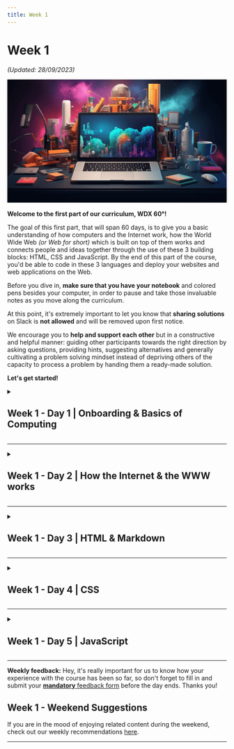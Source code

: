 ```yaml
---
title: Week 1
---
```


# Week 1

_(Updated: 28/09/2023)_

![](./assets/colorful.02.png)

**Welcome to the first part of our curriculum, WDX 60°!** 

The goal of this first part, that will span 60 days, is to give you a basic understanding of how computers and the Internet work, how the World Wide Web _(or Web for short)_ which is built on top of them works and connects people and ideas together through the use of these 3 building blocks: HTML, CSS and JavaScript. By the end of this part of the course, you'd be able to code in these 3 languages and deploy your websites and web applications on the Web.  

Before you dive in, **make sure that you have your notebook** and colored pens besides your computer, in order to pause and take those invaluable notes as you move along the curriculum.

At this point, it's extremely important to let you know that **sharing solutions** on Slack is **not allowed** and will be removed upon first notice. 

We encourage you to **help and support each other** but in a constructive and helpful manner: guiding other participants towards the right direction by asking questions, providing hints, suggesting alternatives and generally cultivating a problem solving mindset instead of depriving others of the capacity to process a problem by handing them a ready-made solution. 

**Let's get started!**

<!-- Week 1 - Day 1 | Onboarding & Basics of Computing -->
<details markdown="1">
  <summary><h2>Week 1 - Day 1 | Onboarding & Basics of Computing</h2></summary>

> Inspirational Quote of the Day: _"If you fail, never give up because F.A.I.L. means FIRST ATTEMPT IN LEARNING"_

### Schedule

  - Welcome Session _(*enrolled students)_
  - Setting up and getting to know each other
  - [Study](#study-plan)
  - [Exercises](#exercises)
  - [Extra Resources](#extra-resources)

### Setting up

  **Required extension:** Before you start your week, make sure to install the following Extension for VSCode: [VSCode WDX Extension Pack](https://marketplace.visualstudio.com/items?itemName=kostasx.vscode-wdx-extension-pack){:target="_blank"}. 
  
  This is an `Extension Pack`, which automatically installs various extensions that are recommended for your first steps. Check the **Included Extensions** section to find out more about the extensions.

  Please, don't forget to star our [GitHub repo](https://github.com/in-tech-gration/VSCode-WDX-Extension-Pack){:target="_blank"} and subscribe to our [YouTube Channel](https://www.youtube.com/@in-tech-gration){:target="_blank"}. 🙏

### Study Plan

  Watch [this video](https://youtu.be/CAek8fVB70M){:target="_blank"} that will guide you through the process of keeping your forked WDX-180 repo up-to-date with our latest content and curriculum updates.

  Next, watch the following videos which give a brief introduction to the 0s and 1s that make computers tick. The total duration of these videos is around 31 minutes.

  **YouTube Tips - (1) grabbing screenshots and (2) customizing the playback speed:** 
  
  (1) Sometimes you want to easily grab screenshots from particular segments of a video, e.g. a nice diagram, a frame that contains a code sample or a part that contains links. You can install and use [this Chrome extension](https://chrome.google.com/webstore/detail/screenshot-youtube/gjoijpfmdhbjkkgnmahganhoinjjpohk){:target="_blank"} to easily grab a screenshot at any point.  
  
  (2) When watching YouTube videos that are either too slow or too fast for you to follow along, remember these speed shortcuts:

  ![](assets/youtube.speed.shortcuts.jpg)

  **What you'll learn:**

  - Binary digits (bits)
  - How we represent text, images, video and audio using binary
  - ASCII, Unicode & UTF-8
  - Pixels (picture elements)
  - Digital file compression
  - How we calculate storage in computers 
  - Hexadecimal number system

  **Some of the questions you'll be able to answer:**

  - How many numbers can you store with 8 bits?
  - What is Lossy and Lossless Compression?
  - How is color stored and represented in computers?
  - What is the difference between a Kilobyte and a Kibibyte?
  - What is ASCII?
  - What is the standard text encoding for the Web?
  - How do computers deal with large numbers?
  - How do computers deal with negative numbers?
  - How do computers deal with floating point numbers?

  **Here's the watch list:**

  - [Watch: **How Computers Work: Binary & Data**](https://www.youtube.com/watch?v=USCBCmwMCDA){:target="_blank"}
    - Duration: 6min
    - Level: Beginner 
    - Captions: Yes

  - [Watch: **Representing Numbers and Letters with Binary: Crash Course Computer Science #4**](https://www.youtube.com/watch?v=1GSjbWt0c9M){:target="_blank"}
    - Duration: 11min
    - Level: Beginner
    - Captions: EN

  **Demo time:** take a short break before the next video and play around with this cool [ASCII-to-Binary](https://mothereff.in/binary-ascii){:target="_blank"} tool! _(Don't forget to star the [GitHub repo](https://github.com/mathiasbynens/mothereff.in){:target="_blank"} if you found this tool helpful.)_

  - [Watch: **Characters, Symbols and the Unicode Miracle - Computerphile**](https://www.youtube.com/watch?v=MijmeoH9LT4){:target="_blank"}
    - Duration: 10min
    - Level: Beginner

  - [Download: **Primer on Character Encodings** Guide](https://roadmap.sh/guides/character-encodings){:target="_blank"}

  ![""](https://roadmap.sh/guides/character-encodings.png)

  - [Watch: **Images, Pixels and RGB**](https://www.youtube.com/watch?v=15aqFQQVBWU){:target="_blank"}
    - Duration: 6min
    - Level: Beginner
    - Captions: Yes

  - [Watch: **Digital Compression explained by Aloe Blacc**](https://www.youtube.com/watch?v=By30SCp-Tsw){:target="_blank"}
    - Duration: 4min
    - Level: Beginner
    - Captions: Yes

  - [Read: **Why do computers understand only 0 & 1 logic?**](https://www.quora.com/Why-do-computers-understand-only-0-1-logic/answers/92646682){:target="_blank"} to understand why digital computers* are limited to and revolve around the binary system.
    - _(*[Quantum computers](https://www.youtube.com/watch?v=OWJCfOvochA){:target="_blank"} on the other hand, work in a much different way.)_

  - [Watch: **Tutorial 1 About Bits & Bytes**](https://www.youtube.com/watch?v=H2kTzmJJ79E){:target="_blank"}
    - Duration: 5min
    - Level: Beginner

  - [Read: **Positional Notation, Binary, Octal and Hexadecimal numeric systems**](../modules/computer_science/misc/hexadecimal/)

### Summary

  _"There are 10 types of people in this world, those who understand binary and those who don't."_

### Exercises

  - **Decode the secret message**: watch this [video](https://www.youtube.com/watch?v=OSZOf9pyepc) from an episode of [Silicon Valley](https://www.imdb.com/title/tt2575988/) series and try to find and decode the hidden geeky message.

  Make sure to complete all the tasks found in the **daily Progress Sheet** and update the sheet accordingly. Once you've updated the sheet, don't forget to `commit` and `push`. The progress draft sheets are found in the `/user/weekXX/progress` folder, for example `user/week01/progress/progress.draft.w01.d01.csv`. You should **NEVER** update the `draft` sheets directly, but rather work on a copy of them according to the instructions [found here](../modules/curriculum/progress_workflow.md).

  **It is absolutely crucial** at this point to remind you that updating the `Confidence` column in the progress sheets should reflect an honest and accurate self-evaluation score. You should not overestimate nor underestimate your level of confidence. A score that is closer to your real level of confidence will help you and others attend to your real needs and put focus on the parts that need some further knowledge re-enforcement and engagement.
  
### Extra Resources

  - [**Computer Science Crash Course**](https://www.youtube.com/playlist?list=PL8dPuuaLjXtNlUrzyH5r6jN9ulIgZBpdo){:target="_blank"}. 
    - **Description:** A YouTube playlist that provides an introduction to the history of computers, the basic elements of programming and the basic components of computer hardware.
    - **Duration:** 8h (40 videos)

  - [Listen: **#How have User Interfaces Evolved?** Kopec Explains Software Podcast](http://kopec.live/episode/39fd279799594649/how-have-uis-evolved-){:target="_blank"}
    - **Description:** _"Through the history of computing, user interfaces (UIs) have evolved from punch cards to voice interaction. In this episode we track that evolution, discussing each paradigm and the machine that popularized it."_ 
    - **Duration:** 24min
    - **Level:** Beginner
    - [Download in .mp3 format](https://pdcn.co/e/pinecast.com/listen/39fd2797-9959-4649-987e-e61dff48ccc8.mp3?source=direct&download&ext=asset.mp3){:target="_blank"}

  - [Listen: **What is a Character Encoding?** Kopec Explains Software Podcast](http://kopec.live/episode/d8ae81cf7d314abe/what-is-a-character-encoding-){:target="_blank"}
    - **Description:** _"Computers are not just great for calculating, they’re also great for storing, manipulating, and viewing text. In fact, the majority of the work we do on a computer is “text work.” But, how does a computer actually store text? How is text represented in software? In this episode we dive into the world of character encodings, the way that software represents text."_
    - **Duration:** 24min
    - **Level:** Beginner
    - **Download:** [in .mp3 format](https://pdcn.co/e/pinecast.com/listen/d8ae81cf-7d31-4abe-baf6-0da95eecdcfe.mp3?source=direct&download&ext=asset.mp3){:target="_blank"}

</details>

<hr class="mt-1">

<!-- Week 1 - Day 2 | How the Internet & the World Wide Web works -->
<details markdown="1">
  <summary><h2>Week 1 - Day 2 | How the Internet & the WWW works</h2></summary>

### Schedule

  - [Study](#study-plan-1)
  - [Exercises](#exercises-1)
  - [Extra Resources](#extra-resources-1)

### Study Plan

  Watch the following videos from the [How the Internet Works](https://www.youtube.com/playlist?list=PLzdnOPI1iJNfMRZm5DDxco3UdsFegvuB7) YouTube Playlist.

  In total, the duration of these videos is around 58min, which means that it will probably take you 1.5x to 2x times the time (90min~120min) to go through them, keep notes and questions and re-watch parts that were hard to grasp.

  For every single resources, make sure to keep notes, write down questions about parts of the content that seem unclear or difficult to grasp and update the progress Google Sheet accordingly.

  **What you'll learn:**

  - What is the Internet and how it works
  - What is the World Wide Web (web for short)
  - Internet Protocols
  - Internet communication
  - Public Key Cryptography
  - Internet Protocol (IPv4, IPv6)
  - DNS
  - Packets
  - Search engine crawlers (spiders)

  **Some of the questions you'll be able to answer:**

  - What is the Internet and who owns it?
  - How does the Internet share information?
  - What are the shortcomings of wireless communication?
  - Why is IPv6 better than IPv4?
  - What is DNS and how does the DNS servers work?
  - What are packets?
  - How can a single image be sent through the internet?
  - How to prevent hackers from snooping and tampering websites?
	- What are security protocols?
  - What is public key and private key?
  - What is a spider program?
	- What is the use of AI/ML to search a page?
  - What are the technologies that underlay the Web?

  **Here's the watch list:**

  - [Watch: **What is the Internet?**](https://www.youtube.com/watch?v=Dxcc6ycZ73M){:target="_blank"}
    - Duration: 4min
    - Level: Beginner
    - Captions: Yes

  - [Watch: **The Internet: Wires, Cables & Wifi**](https://www.youtube.com/watch?v=ZhEf7e4kopM){:target="_blank"}
    - Duration: 7min
    - Level: Beginner
    - Captions: Yes

  - [Watch: **The Internet: IP Addresses & DNS**](https://www.youtube.com/watch?v=5o8CwafCxnU){:target="_blank"}
    - Duration: 7min
    - Level: Beginner
    - Captions: Yes

  - [Watch: **The Internet: Packets, Routing & Reliability**](https://www.youtube.com/watch?v=AYdF7b3nMto){:target="_blank"}
    - Duration: 7min
    - Level: Beginner
    - Captions: Yes

  - [Read: **How the Internet works**](../modules/computer_science/internet/how_the_internet_works/) to get some additional information and another perspective on how the Internet works.
    - Reading time: 5min
    - Level: Beginner

  Before we dive into a more detailed description of the Internet's most interesting part, the Web, let's do a quick recap on how the Internet works by [**watching this short video**](https://www.youtube.com/embed/7_LPdttKXPc?start=29&end=272){:target="_blank"} that summarizes the concepts you've learned so far and contains some really nice visuals that will help you create a mental model of the Internet backbone. 
  
  The nice diagrams that show how devices on the Internet are connected and communicate with each other, along with the [cool animation](https://www.youtube.com/embed/7_LPdttKXPc?start=161&end=176){:target="_blank"} showing how various media files are moved across the Internet as small packets, are a great way to keep these concepts in your mind.

  After you've watched the video, **make sure to take a short break**, stretch your legs, arms and neck, give your eyes a break by looking at a distance for at least 20 seconds and briefly describe the main concepts that you've learned to yourself.

  - [Watch: **The Internet: HTTP & HTML**](https://www.youtube.com/watch?v=kBXQZMmiA4s){:target="_blank"}
    - Duration: 7min
    - Level: Beginner
    - Captions: Yes

  - [Read:**How the web works**](../modules/computer_science/internet/how_the_web_works/)
    - Level: Beginner

  - [Read: **What is a web server?**](../modules/computer_science/internet/what_is_a_web_server/)
    - Level: Beginner

  - [Read: **What is a URL?**](../modules/computer_science/internet/what_is_a_url/)
    - Level: Beginner

  - [Read: **What is a Domain Name?**](../modules/computer_science/internet/what_is_a_domain_name/)
    - Level: Beginner

  - [Watch: **What is Localhost? \| Explained**](https://www.youtube.com/watch?v=m98GX51T5dI){:target="_blank"}
    - Duration: 4min
    - Level: Beginner
    - <details>
        <summary>What you'll learn:</summary>
          <ul>
            <li>00:00 - Introduction</li>
            <li>00:09 - What is localhost</li>
            <li>01:15 - What is localhost used for</li>
            <li>02:58 - Outro</li>
          </ul>
      </details>


  If you want another take on the localhost subject, take a look at the `Networking - What is Localhost, 127.0.0.1, and Loopback in TCPIP?` video found in the [Extras](EXTRAS.md#day-02---internet--the-web)

  ---
  **Practice time!**

  Let's take a few minutes to learn more about what `Site Blocking` through localhost really means.

  Follow the instructions found in the following posts and try to block the [https://budgetsaresexy.com/](https://budgetsaresexy.com/) domain on your machine by **carefully** manipulating the `hosts` file.

  - [How to Block Certain Websites From the /etc/hosts File](https://www.baeldung.com/linux/etc-hosts-block-specific-websites){:target="_blank"} 
  - [How to Edit Hosts File in Linux, Windows, or Mac](https://phoenixnap.com/kb/how-to-edit-hosts-file-in-windows-mac-or-linux){:target="_blank"}

  ---

  - [Take the test: **Absolute vs Relative URLs**](exercises/Absolute_vs_Relative_URLs/index.md)
    - Level: Beginner

  - [Watch: **How a web browser builds and displays a web page**](https://www.youtube.com/watch?v=DuSURHrZG6I){:target="_blank"}
    - Duration: 10min
    - Level: Beginner

  - [Watch: **The Internet: Encryption & Public Keys**](https://www.youtube.com/watch?v=ZghMPWGXexs){:target="_blank"}
    - Duration: 7min
    - Captions: Yes

  - [Watch: **The Internet: Cybersecurity & Crime**](https://www.youtube.com/watch?v=AuYNXgO_f3Y){:target="_blank"}
    - Duration: 5min
    - Captions: Yes

  - [Watch: **The Internet: How Search Works**](https://www.youtube.com/watch?v=LVV_93mBfSU){:target="_blank"}
    - Duration: 5min
    - Captions: Yes

### Summary

  You've just uncovered the marvelous world of the Internet and the (World Wide) Web! Pat yourself in the back, as you went through a lot of concepts which are quite hard to grasp. 

  At this point, you should have a high level overview of how Internet and the Web are working and are interrelated. The Internet is basically a way to connect all of the world's computers and digital devices together, whereas the Web allows for some of these devices to share documents (called web pages) with other devices based on some common language and standards.

### Exercises

  Make sure to complete all the tasks found in the **daily Progress Sheet** and update the sheet accordingly. Once you've updated the sheet, don't forget to `commit` and `push`. The progress draft sheets are found in the `/user/weekXX/progress` folder, for example `user/week01/progress/progress.draft.w01.d01.csv`. You should **NEVER** update the `draft` sheets directly, but rather work on a copy of them according to the instructions [found here](resources/PROGRESS-WORKFLOW.md).

### Extra Resources

  - Watch: [ALOHAnet: Grandfather of All Computer Networks - Computerphile](https://www.youtube.com/watch?v=oKrUGRVwFBI){:target="_blank"}

  - Watch: [Behind the Scenes with your Browser (Scott Hanselman)](https://www.youtube.com/watch?v=CGgTuCH4V6U){:target="_blank"}

#### The Internet & the World Wide Web

  - [**40 maps that explain the internet**](https://www.vox.com/a/internet-maps){:target="_blank"}

  - [**The (expansion of the) Internet: 1997 - 2021**](https://www.youtube.com/watch?v=-L1Zs_1VPXA){:target="_blank"} (2min). This video takes you through a journey of the Internet's astonishing growth.
    - Duration: 2min

  - [**How the hyperlink changed everything | TED series**](https://www.youtube.com/watch?v=3Va3oY8pfSI){:target="_blank"}
    - Duration: 4min

  - [Listen: **How does the Internet work?**](http://kopec.live/episode/5a9a3bbb4411493a/how-does-the-internet-work-){:target="_blank"}
    - Description: _"The Internet is not a single technology—it’s a combination of networking technologies including protocols, physical devices, and software. In this episode we delve into its many layers and try to provide an intuitive understanding about how they all fit together. We cover topics like routing, packets, application protocols, and encryption."_
    - Duration: 30min
    - Level: Beginner
    - Download: [in .mp3 format](https://pdcn.co/e/pinecast.com/listen/5a9a3bbb-4411-493a-9fe3-30336c4abf3c.mp3?source=direct&download&ext=asset.mp3){:target="_blank"}

  - [Listen: **#6 How does the Web work?** (Kopec Explains Software Podcast)](http://kopec.live/episode/faffaffb63e34c2c/how-does-the-web-work-){:target="_blank"}
    - Description: _"What are the technologies that underly the Web? We discuss Web Browsers and Web Servers. We touch on: the protocols they use to communicate (HTTP and HTTPS), the languages they use to render web pages (HTML, CSS, JavaScript), and server-side technologies like databases and server-side programming languages."_
    - Duration: 22min
    - Level: Beginner
    - Download: [in .mp3 format](https://pdcn.co/e/pinecast.com/listen/faffaffb-63e3-4c2c-a0fb-72c11fed390c.mp3?source=direct&download&ext=asset.mp3){:target="_blank"}

  - [Watch: **Networking - What is Localhost, 127.0.0.1, and Loopback in TCPIP?**](https://www.youtube.com/watch?v=MDu6hWknk70){:target="_blank"}
    - Duration: 5min

  - [Read: **HTTP**](resources/HTTP.md), a nice and simple explanation of the HTTP protocol, written by the [Ruby Monstas](https://rubymonstas.org/){:target="_blank"}.

#### Public Key Cryptography

  - [Watch: **Public key cryptography - Diffie-Hellman Key Exchange (full version)**](https://www.youtube.com/watch?v=YEBfamv-_do){:target="_blank"}
    - Duration: 9min

  - [Watch: **How does public key cryptography work – Gary explains**](https://www.youtube.com/watch?v=rLiEA06Bcic){:target="_blank"}
    - Duration: 16min

</details>

<hr class="mt-1">

<!-- Week 1 - Day 3 | HTML & Markdown -->
<details markdown="1">
  <summary><h2>Week 1 - Day 3 | HTML & Markdown</h2></summary>

### Schedule

  - [Study](#study-plan-2)
  - [Exercises](#exercises-2)
  - [Extra Resources](#exercises-2)

### Study Plan

  **What you'll learn: Getting started with the web: HTML**

  It's a lot of work to create a professional website, so if you're new to web development, we encourage you to start small. You won't build another Facebook right away, but it's not hard to make your own simple website online, so we'll start there.

  By studying the material and following the instructions, you will go from nothing to getting your first webpage online. Let's begin our journey!

  - [Read: **HTML**](resources/HTML.md){:target="_blank"} to get a quick introduction to HTML. 

  - [Read: **What will your website look like?**](../modules/html/misc/what_will_your_website_look_like/){:target="_blank"}

  - [Read: **HTML Basics**](resources/HTML_Basics/index.md){:target="_blank"}
    - <details>
        <summary>What you'll learn</summary>
        <ul>
          <li>What is HTML?</li>
          <li>What is an Element?</li>
          <li>What is a Tag?</li>
          <li>What is the difference between a Tag and an Element?</li>
          <li>Anatomy of an HTML Element</li>
          <li>Attributes</li>
          <li>Nesting Elements</li>
          <li>Void Elements</li>
          <li>Anatomy of an HTML document
            <ul>
              <li>DOCTYPE</li>
              <li>html</li>
              <li>head</li>
              <li>meta</li>
              <li>title</li>
              <li>body</li>
            </ul>
          </li>
          <li>Images</li>
          <li>Headings</li>
          <li>Paragraphs</li>
          <li>Whitespace in HTML</li>
          <li>Lists</li>
          <li>Links</li>
          <li>HTML Entities</li>
        </ul>
      </details>
  
  Now, that we have a good grasp of HTML, let's learn a little bit about another markup language called **Markdown**, that is going to come in handy in a lot of situations.

  - [Read: **Getting Started with Markdown**](https://www.markdownguide.org/getting-started/){:target="_blank"}
    - If you found this article helpful, don't forget to give it a [GitHub star](https://github.com/mattcone/markdown-guide){:target="_blank"}.

  - [Take a look at this nice Markdown cheatsheet](https://commonmark.org/help/){:target="_blank"}
    - Take the [10 Minute Markdown tutorial](https://commonmark.org/help/tutorial/){:target="_blank"}
    - Don't forget to [give it a star](https://github.com/commonmark/commonmark-web){:target="_blank"}!

  Now it's a good time to bookmark this really useful website: [**htmlreference.io**](https://htmlreference.io/) is a free online guide to HTML. 
  
  Take a few minutes to browse through some of the available HTML elements, see them in action, check their syntax and the attributes they support. 
  
  Yes, they're quite a few of them (113), but don't worry too much though, as most of the times, you are probably going to need only a handful of them. 

### Summary

  Wow! You've covered quite a lot of ground right there! Through this module you've uncovered one of the most basic building blocks of the Web: HTML. The language that provides the content and gives structure to our web documents.

  You should be able to tell the difference between an HTML element and a tag, understand how HTML attributes are placed within the opening tags to provide extra functionality to the HTML elements and how nesting and hierarchy are important factors for a clean and well-formatted HTML documents.

  On top of HTML, you also learned about a very handy format, called `Markdown` which you are going to be seeing and using a lot in upcoming weeks.

### Exercises

  **TIP:** Before starting to with the HTML exercises, perhaps, you can spend a few minutes to watch [this video](https://www.youtube.com/watch?v=n7wkAp9_bqw){:target="_blank"} which walks you through the process of setting up VSCode to efficiently work with the exercises.

  ---

  - Complete the following exercises and update the progress CSV files accordingly:

  - [Complete: **Parent-Child Relationships** exercise](./exercises/1-parent-child/instructions.md)
    - You can find this exercise, in the following path in your forked repository: `curriculum/week01/exercises/1-parent-child/`

  - [Complete: **HTML Attributes** exercise](./exercises/2-html-attributes/instructions.md)
    - You can find this exercise, in the following path in your forked repository: `curriculum/week01/exercises/2-html-attributes/`

  - [Complete: **Semantic HTML** exercise](./exercises/3-semantic-html/instructions.md)
    - You can find this exercise, in the following path in your forked repository: `curriculum/week01/exercises/3-semantic-html/`

  - [Complete the **Markdown Tutorial** exercise](https://www.markdowntutorial.com/)

  Make sure to complete all the tasks found in the **daily Progress Sheet** and update the sheet accordingly. Once you've updated the sheet, don't forget to `commit` and `push`. The progress draft sheets are found in the `/user/weekXX/progress` folder, for example `user/week01/progress/progress.draft.w01.d01.csv`. You should **NEVER** update the `draft` sheets directly, but rather work on a copy of them according to the instructions [found here](resources/PROGRESS-WORKFLOW.md).

### Extra Resources

  - [Watch: **HTML Tutorial for Beginners: HTML Crash Course**](https://www.youtube.com/watch?v=qz0aGYrrlhU){:target="_blank"}
    - **Duration:** 1h9min
    - **Level:** Beginner
    - **Description:** HTML Tutorial for Beginners - Learn HTML for a career in web development. This HTML tutorial teaches you everything you need to get started.
    <details>
    <summary>Table of Content</summary>
    <ul>
      <li>What You Need </li>
      <li>Languages and Tools of Web Development </li>
      <li>How the Web Works</li>
      <li>Inspecting HTTP Requests and Responses </li>
      <li>HTML Basics</li>
      <li>CSS Basics</li>
      <li>Formatting Code</li>
      <li>Inspecting Pages Using DevTools</li>
      <li>Validating Web Pages</li>
      <li>The Head Section</li>
      <li>Text</li>
      <li>Entities</li>
      <li>Hyperlinks</li>
      <li>Images</li>
    </ul>
    </details>

### Sources and Attributions

  **Content is based on the following sources:**

  - **MDN:**
    - [Getting started with the web](https://developer.mozilla.org/en-US/docs/Learn/Getting_started_with_the_web)
</details>

<hr class="mt-1">

<!-- Week 1 - Day 4 | CSS -->
<details markdown="1">
  <summary><h2>Week 1 - Day 4 | CSS</h2></summary>

### Schedule

  - [Study](#study-plan-3)
  - [Exercises](#exercises-3)
  - [Extra Resources](#exercises-3)

### Study Plan

  **What you'll learn:**

  - Introduction to CSS
  - Publishing your website

  - [Read: **CSS Basics**](resources/CSS_Basics/index.md)
  - [Read: **Publishing your website**](../modules/html/misc/publishing_your_website/)

### Summary

  Congratulations! You now know how to spice up your HTML using CSS. 

  You should by now have a good understanding of how CSS uses various selectors to target HTML elements and apply various CSS rules to them and style them.

  Apart from creating HTML content and styling it with CSS, you also have some insight on how to publish and deploy your web pages on the Internet.

### Exercises

  **Styling the world's first website**: Visit this [link](https://info.cern.ch/hypertext/WWW/TheProject.html){:target="_blank"} to see the world's first web page created by the inventor of the Web and HTML, [Tim Berners Lee](https://en.wikipedia.org/wiki/Tim_Berners-Lee){:target="_blank"}! 
  
  You can use Chrome's `View Source` functionality _(right-click anywhere on the web page to see the option appear)_ to check the source code. As you can see, this is a pretty old HTML standard! 
  
  **Your task is to rewrite the code** of this webpage in modern HTML (v5) and style it using CSS! Once everything is ready, make sure that your code lives under the `user/week01/exercises/day04/cern/` directory, commit and push to submit your solution to your forked repository.

  ---

  Make sure to complete all the tasks found in the **daily Progress Sheet** and update the sheet accordingly. Once you've updated the sheet, don't forget to `commit` and `push`. The progress draft sheets are found in the `/user/weekXX/progress` folder, for example `user/week01/progress/progress.draft.w01.d01.csv`. You should **NEVER** update the `draft` sheets directly, but rather work on a copy of them according to the instructions [found here](resources/PROGRESS-WORKFLOW.md).

### Extra Resources

  _(Nothing here yet. Feel free to contribute if you've found some useful resources.)_

</details>

<hr class="mt-1">

<!-- Week 1 - Day 5 | JavaScript -->
<details markdown="1">
  <summary><h2>Week 1 - Day 5 | JavaScript</h2></summary>

### Schedule

  - [Study](#study-plan-4)
  - [Exercises](#exercises-4)
  - [Extra Resources](#exercises-4)

### Study Plan

  This is one of the toughest modules on the curriculum, so make sure to arm yourself with plenty of coffee and concentration!

  Don't worry if this feels overwhelming and probably too much for a single day. It is intended to be so. Just go through the material, pick up as many concepts as you can, try things out and get a first taste of one of the most popular programming languages in the world. You'll have plenty of time later on during this course to learn all about this language.

  **What you'll learn:**

  - How to install the **Live Server** VSCode extension and develop using a local web server

  - [Read: **What is JavaScript?**](resources/What_is_JavaScript/index.md)

  - [Watch: **JavaScript Tutorial for Beginners: Quick Start**](https://www.youtube.com/watch?v=SajRjc9KKUE){:target="_blank"}
    - Duration: 8min
    - <details>
        <summary>What you'll learn</summary>
        <ul>
          <li>How to open Chrome Dev Tools</li>
          <li>How to put Chrome Dev Tools into dark mode</li>
          <li>How to use the console tab in Chrome Dev Tools to enter JavaScript statements</li>
          <li>Four JS data types: 1) String 2) Number 3) Boolean 4) Undefined</li>
          <li>How to check data types with the keyword `typeof`</li>
          <li>How to create variable with the keyword `let`</li>
          <li>How to name variables with `camelCase`</li>
          <li>How to use basic mathematical operators to perform mathematic operations, to concatenate string data, and to compare data types</li>
          <li>How to compare data</li>
        </ul>
      </details>

  > **TIP: Variables are NOT placeholders for values!**
  > 
  > You will often find several sources (videos, blog posts, tutorials, etc.) describing **variables as placeholders** or boxes that store values. Even though this mental model might help someone who goes through this important programming concept for the first time, it is actually **a flawed way of thinking** about variables, as [Felienne Hermans](https://www.linkedin.com/in/felienne/) points out in her book ["The Programmer's Brain"](https://www.manning.com/books/the-programmers-brain):
  > 
  > _"Thinking of a variable as a box that holds a value does not adequately support thinking about reassignment. Will the second value fit in the box with the first value? Or will the first value be pushed out?"_ 
  > 
  > _"When we learn to program, thinking of a variable like a box that holds a value is helpful. However, after a while, we realize that a variable cannot hold more than one value, so alternatively, you might think of a variable like a name tag or label you attach to a value."_
  > 
  > Even though, the author also points out that _"Both mental models can exist at the same time and might have benefits in different situations."_ it is recommended to stick with the notion that "a variable in JS is a label that references a value in memory somewhere". This notion also coincides with how programming languages actually work under the hood.

  > **TIP #2:** Wondering if you can use a given string as a variable name in JavaScript? Use [this tool](https://mothereff.in/js-variables) to find out! 
  >
  > _(Don't forget to star the [GitHub repo](https://github.com/mathiasbynens/mothereff.in) if you found this tool helpful.)_
  >
  > Some names you thought couldn't be used but are valid names:
  >
  > `const το_όνομά_μου = "My name in greek";`
  >
  > `const こんにちは = "Hello in Japanese";`
  >
  > `const _______ = "WTF?";`
  >
  > Names you thought were valid, but aren't:
  >
  > `const 123vroom = "Nope`;
  >
  > `const delete = "Nope`;
  >
  > `const continue = false`;
  >
  > `const default = 10`;
  >
  > `const package = "Delivered"`;
  >
  > `const protected = "Area"`;
  >
  > `const private = "Area"`;
  >
  > `const ¯\_(ツ)_/¯ = "Nope`;

  ---

  - [Watch: **Where do I put my JavaScript? How to link Javascript to HTML**](https://www.youtube.com/watch?v=JMy6z1GricM){:target="_blank"}
    - Duration: 8min
    - <details>
        <summary>What you'll learn</summary>
        <ul>
          <li>(0:15) Setting up your DEV environment</li>
          <li>(0:20) Where to find and install Visual Studio Code</li>
          <li>(0:50) Create a directory (aka folder) for your files</li>
          <li>(1:28) Opening a folder in VS Code</li>
          <li>(1:45) Create an HTML document in VS Code</li>
          <li>(1:55) Emmett abbreviation to quickly code basic HTML</li>
          <li>(2:07) Add semantic elements to your HTML code</li>
          <li>(2:23) Save your HTML document in VS Code (Ctrl+S)</li>
          <li>(2:38) The style element for adding CSS to your HTML</li>
          <li>(3:00) Creating a new folder from within VS Code</li>
          <li>(3:05) Creating a CSS file</li>
          <li>(3:15) Adding styles to your CSS file</li>
          <li>(3:38) Linking to a CSS file from your HTML document</li>
          <li>(4:00) Where to put your JavaScript: script tags</li>
          <li>(4:05) How to link your JavaScript file to your HTML file: src attribute</li>
          <li>(4:20) Or put your JavaScript inside of the script element</li>
          <li>(4:30) How to print to the Chrome Dev Tools console window from your JS file</li>
          <li>(4:50) How to open up Chrome Dev Tools to see the console window</li>
          <li>(5:25) How to open your HTML file in Chrome</li>
          <li>(5:40) Creating a folder for your JavaScript file</li>
          <li>(5:50) Creating a Javascript file</li>
          <li>(6:20) Linking to your JavaScript file </li>
          <li>(7:00) Adding more JavaScript code to your file</li>
          </ul>  
      </details>

  - [Watch: **JavaScript String Methods and Properties \| JavaScript Tutorial for Beginners**](https://www.youtube.com/watch?v=LiuzigJldNo){:target="_blank"}
    - Duration: 8min
    - Level: Beginner
    - <details>
        <summary>What you'll learn</summary>
          <ul>
            <li>(00:00) Intro</li> 
            <li>(0:12) Dev Environment</li>
            <li>(0:43) VS Code Live Server Extension</li>
            <li>(1:48) Starting with a string variable</li>
            <li>(2:08) The string length property</li>
            <li>(2:10) Dot notation</li>
            <li>(2:55) String Methods</li>
            <li>(3:00) charAt() method</li>
            <li>(3:30) indexOf() method</li>
            <li>(4:13) lastIndexOf() method</li>
            <li>(4:30) slice() method</li>
            <li>(5:18) toUpperCase method</li>
            <li>(5:30) toLowerCase method</li>
            <li>(5:35) includes() method</li>
            <li>(5:53) split() method</li>
            <li>(6:47) Where to find more string methods</li>
          </ul>
      </details>

  ---

  **Demo time:** visit this [Codesandbox](https://codesandbox.io/embed/github/kostasx/LearnJavascript/tree/master/resources/youtube/coding.an.interactive.string.length.counter?fontsize=14&hidenavigation=1&theme=dark&view=preview){:target="_blank"} and update the string value (`Hello World!`) to see how the `.length` property of the String data type corresponds to the number of characters found in the String.

  ---

  **Template Literals:** Apart from the familiar "double" and 'single' quotes to define a String in JavaScript, there's also the \`backtick\` characters that are used to define a String value. Also, called template literals, this format allows us to define plain text values inside a String along with dynamic values enclosed in a special dollar sign brackes syntax: `${}`:

  ```js
  const name = "Brendan";
  const last = "Eich";
  const string = `${name} ${last} created JavaScript.`
  // Output: "Brendan Eich created JavaScript."
  ``` 

  - [Watch: **JavaScript Numbers, Number Methods, isNaN \| JavaScript Tutorial for Beginners**](https://www.youtube.com/watch?v=3Ul9gYweEPs){:target="_blank"}
    - Duration: 6min
    - Level: Beginner
    - <details>
        <summary>What you'll learn</summary>
          <ul>
            <li>(00:00) Intro </li>
            <li>(0:08) Dev Environment</li>
            <li>(0:30) Integers</li>
            <li>(0:42) Floats</li>
            <li>(0:50) When JavaScript shows decimals</li>
            <li>(1:10) Number data vs String data in the console window</li>
            <li>(1:20) Comparing Integers and Floats</li>
            <li>(1:47) Equations with Strings vs Numbers</li>
            <li>(2:05) The Number() function</li>
            <li>(2:33) "Not a Number" aka NaN</li>
            <li>(2:50) Boolean data represented as Numbers</li>
            <li>(2:58) 0 === false</li>
            <li>(3:06) isInteger() method</li>
            <li>(3:21) parseFloat() method</li>
            <li>(3:47) toFixed() method</li>
            <li>(4:04) parseInt() method </li>
            <li>(4:17) toString() method</li>
            <li>(4:35) Chaining methods using dot notation</li>
            <li>(5:00) Number.isNaN() method vs global isNaN() function</li>
          </ul>
      </details>

  **Tip:** You are probably a bit confused at this point about the difference between `isNaN` and `Number.isNaN` when checking for equality with the `NaN` value. You will read more about this in upcoming modules. For now, to keep things simple, just remember to stick `Number.isNaN`, as it is safer and more reliable.

  ---

  > **What's up with number 42?** You probably see a lot of tutorials and blog posts using number 42 as the value for various examples, and wondering what's the deal with this number. 
  >
  > According to Wikipedia: "The number 42 is, in _The Hitchhiker's Guide to the Galaxy_ by Douglas Adams, the "Answer to the Ultimate Question of Life, the Universe, and Everything", calculated by an enormous supercomputer named Deep Thought over a period of 7.5 million years. Unfortunately, no one knows what the question is." [Source](https://en.wikipedia.org/wiki/42_(number)) 

  ---

  - [Watch: **Math Methods and How to Generate a Random Number with JavaScript \| JavaScript Tutorial for Beginners**](https://www.youtube.com/watch?v=vzLdq3b0w3Y){:target="_blank"}
    - Duration: 6min
    - Level: Beginner
    - <details>
        <summary>What you'll learn</summary>
        <ul>
          <li>(00:00) Intro</li>
          <li>(0:06) MDN Resources</li>
          <li>(0:25) Dev Environment</li>
          <li>(0:48) Math.PI property</li>
          <li>(1:05) Math.trunc() method</li>
          <li>(1:25) Math.round() method</li>
          <li>(1:48) Math.ceil() method</li>
          <li>(2:02) Math.floor() method</li>
          <li>(2:15) Math.pow() method</li>
          <li>(2:36) Math.min() method</li>
          <li>(2:49) Math.max() method</li>
          <li>(3:12) Math.random() method</li>
          <li>(3:28) How to generate a random number with JavaScript</li>
          <li>(4:21) Choose Math.floor() instead of Math.ceil() in your random number expression and Why!</li>
        </ul>
      </details>

  **Tip:** Here's a nice diagram to help you understand the difference between `floor` and `ceiling` when using the corresponding `Math` object methods.

  ![](assets/Math.floor.vs.Math.ceil.png)

  - [Watch: **If Statements in Javascript \| Tutorial for Beginners**](https://www.youtube.com/watch?v=9Ykz2_PhdfE){:target="_blank"}
    - Duration: 7min
    - Level: Beginner
    - <details>
        <summary>What you'll learn</summary>
          <ul>
            <li>(00:00) Intro</li>
            <li>(0:11) If Statements are Conditionals</li>
            <li>(0:19) Basic Syntax</li>
            <li>(0:35) Else clauses</li>
            <li>(0:45) Example If Statement #1</li>
            <li>(2:15) Else If clauses</li>
            <li>(2:30) Consider the Logical Order</li>
            <li>(2:55) Checking for Two Conditions at Once</li>
            <li>(3:25) Example If Statement #2</li>
            <li>(3:55) "Waterfall" Logical Order</li>
            <li>(4:45) Nested If Statements</li>
            <li>(5:10) Decision Tree Thinking: Rock - Paper - Scissors</li>
          </ul>
      </details>

  - [Watch: **Switch Statements in Javascript \| Tutorial for Beginners**](https://www.youtube.com/watch?v=3q7sk03ehOs){:target="_blank"}
    - Duration: 4min
    - Level: Beginner
    - <details>
        <summary>What you'll learn</summary>
          <ul>
            <li>(00:00) Intro </li>
            <li>(0:13) Switch Statements are Conditionals</li>
            <li>(0:17) Basic Syntax</li>
            <li>(0:20) Value or Expression followed by Case evaluation</li>
            <li>(0:28) Logical Order is important</li>
            <li>(0:33) Use break keyword</li>
            <li>(0:38) Default option</li>
            <li>(0:50) Example #1</li>
            <li>(1:20) Switch statements use strict equality matches</li>
            <li>(1:32) Example #2: Evaluate numbers</li>
            <li>(2:12) Example #3: Rock - Paper - Scissors Decision Tree</li>
          </ul>
      </details>

  - [Watch: **Ternary Operator in Javascript \| Tutorial for Beginners**](https://www.youtube.com/watch?v=ib8MHSMwtYg){:target="_blank"}
    - Duration: 6min
    - Level: Beginner
    - <details>
        <summary>What you'll learn</summary>
          <ul>
            <li>(00:00) Intro</li>
            <li>(0:13) What is a Ternary Operator?</li>
            <li>(0:18) Ternary Operator Statement Syntax</li>
            <li>(0:48) Example Ternary Statement</li>
            <li>(1:50) Example of Chaining Ternary Operator Statements</li>
            <li>(3:05) A Grading Scale Example with Chained Ternary Statements</li>
            <li>(4:10) Rock - Paper - Scissors with Ternary Operator Statements</li>
          </ul>
      </details>

  **Tip:** Nested ternary operators are hard to read and even harder to maintain, so try to avoid them as much as possible.

  ```js
  const test = 54;
  const grade = test > 90 ? "A" : test > 70 ? "B" : "C";

  // Instead, write it like this:

  const isAbove90 = test > 90;
  const isAbove70 = test > 70;

  let grade = "C";

  if ( isAbove70 ){
    grade = "B";
  }

  if ( isAbove90 ){
    grade = "A";
  }
  ```

  As you can see, the second example is more verbose, but nevertheless it's much easier to read and reason about. In order to test whether one syntax is more reliable and maintainable than the other, try to update both versions of the code with the next 2 new requirements. After you've updated the code, compare the resulting code. Which one makes more sense and is more readable?

  - All test scores above 97 should be graded "A+"
  - All test scores above 80 should be graded "B+"
 
  - [Watch: **User Input in Javascript \| Tutorial for Beginners**](https://www.youtube.com/watch?v=94UM0Ss3uoU){:target="_blank"}
    - Duration: 11min
    - Level: Beginner
    - <details>
        <summary>What you'll learn</summary>
          <ul>
            <li>(00:00) Intro </li>
            <li>(0:15) Dev Environment</li>
            <li>(0:45) alert notifications</li>
            <li>(1:45) confirm notifications with boolean data</li>
            <li>(2:35) Receiving data input from the user </li>
            <li>(3:10) prompt notifications with string data</li>
            <li>(4:05) Possible null values returned</li>
            <li>(4:43) Nullish Coalescing Operator</li>
            <li>(6:10) How to check for an empty string</li>
            <li>(7:15) An easy mistake to make!</li>
            <li>(7:20) How to check data before accessing properties and methods</li>
            <li>(8:50) Eliminating extra white space from user input</li>
          </ul>
      </details>

  - [Watch: **For Loops, While Loops, Do While Loops \| Javascript Loop Tutorial for Beginners**](https://www.youtube.com/watch?v=zO5-OnRA5lA){:target="_blank"}
    - Duration: 17min
    - Level: Beginner
    - <details>
        <summary>What you'll learn</summary>
          <ul>
            <li>(00:00) Intro</li>
            <li>(0:13) While Loops</li>
            <li>(3:28) Do not create an endless loop (but don't feel bad if you do..it happens)</li>
            <li>(4:33) Do While Loops</li>
            <li>(5:07) The difference of a Do While Loop</li>
            <li>(6:35) For Loops</li>
            <li>(6:52) Initialize the counter variable</li>
            <li>(7:10) Conditional statement</li>
            <li>(7:18) Increment the counter</li>
            <li>(9:15) Using the length property of a variable in a for loop</li>
            <li>(9:45) While (true)</li>
            <li>(12:20) Break Statements</li>
            <li>(14:15) Continue Statements</li>
          </ul>
      </details>

  - [Watch: **Functions in Javascript \| Javascript Functions Tutorial**](https://www.youtube.com/watch?v=u_lLNH38n5E){:target="_blank"}
    - Duration: 13min
    - Level: Beginner
    - <details>
        <summary>What you'll learn</summary>
          <ul>
            <li>(00:00) Intro</li>
            <li>(0:15) Built-in Functions</li>
            <li>(0:55) Functions are reusable code blocks</li>
            <li>(1:12) Function Declaration Syntax</li>
            <li>(1:20) Creating a Basic Function: sum()</li>
            <li>(2:09) Calling a Function into action</li>
            <li>(2:50) Passing Parameters to a Function</li>
            <li>(3:30) Creating Reusable Code with Functions</li>
            <li>(3:50) Missing Parameters</li>
            <li>(4:30) Handling Missing Parameters</li>
            <li>(5:20) Another Function Example: getUserNameFromEmail()</li>
            <li>(7:10) Is it reusable? Yes!</li>
            <li>(7:30) Anonymous Functions</li>
            <li>(8:30) Arrow Functions</li>
            <li>(9:05) Creating One More Function: toProperCase()</li>
          </ul>
      </details>

### Summary

  - The JavaScript programming language can be found running on several environments (e.g. inside a browser, on an operating system via Node.js, etc.)

  - The core features of the language covered in this brief introduction were:
    - Data and data types (string, number, boolean, undefined)
    - Defining, accessing and modifying variables
    - Conditionals: if/else/switch create a logical branching in our code, directing our program to different code paths depending on some or several conditions.
    - Working with numbers
    - The null coalescing operator (??)
    - Defining, accessing and manipulating Strings through:
      - The `.length` property
      - The `charAt()` method
      - The `indexOf()` method
      - The `slice()` method
      - The `toLowerCase()` method
      - The `toUpperCase()` method
      - The `trim()` method
    - Looping over some code using do/while/for loops
      - BE CAREFUL NOT TO CREATE an endless/infinite loop
    - Functions
    - Some Browser technologies (APIs) were also introduced:
      - The `alert()` method
      - The `confirm()` method
      - The `prompt()` method

  As you are embarking on your journey to harness the power of computers through programming and become a software developer, you must always remind to yourself that:

  - ***"The best part of programming is finding mistakes."***
  - ***"You will fail often, and it will be frustrating."***
  - ***"Never be afraid to mess around and experiment."***

### Exercises

  - Try to solve all the exercises found [here](./exercises/javascript-first-steps/index.md)

  Make sure to complete all the tasks found in the **daily Progress Sheet** and update the sheet accordingly. Once you've updated the sheet, don't forget to `commit` and `push`. The progress draft sheets are found in the `/user/weekXX/progress` folder, for example `user/week01/progress/progress.draft.w01.d01.csv`. You should **NEVER** update the `draft` sheets directly, but rather work on a copy of them according to the instructions [found here](resources/PROGRESS-WORKFLOW.md).
  
### Extra Resources

  In case you want to give JavaScript another go, here is another great introductory playlist by the amazing [Mosh Hamedani](https://codewithmosh.com/){:target="_blank"}:

  - [Mosh: JavaScript Tutorial for Beginners: Learn JavaScript in 1 Hour](https://www.youtube.com/watch?v=W6NZfCO5SIk){:target="_blank"}
    - **Duration:** 48min
    - **Description:** An introductory JS screencast that covers the following concepts: 
    - <details>
        <summary>Table of Content</summary>
        <ul>
          <li>What is JavaScript</li>
          <li>Setting Up the Development Environment </li>
          <li>JavaScript in Browsers</li>
          <li>Separation of Concerns</li>
          <li>JavaScript in Node</li>
          <li>Variables</li>
          <li>Constants</li>
          <li>Primitive Types </li>
          <li>Dynamic Typing </li>
          <li>Objects</li>
          <li>Arrays</li>
          <li>Functions</li>
          <li>Types of Functions </li>
        </ul>
      </details>

  - [Mosh: JavaScript if else (tutorial)](https://www.youtube.com/watch?v=IsG4Xd6LlsM){:target="_blank"}
    - **Duration:** 7min
    
  - [Mosh: JavaScript Loops](https://www.youtube.com/watch?v=s9wW2PpJsmQ){:target="_blank"}
    - **Duration:** 7min
    - **Description:** Here's one comment that should give you an idea about the educational quality of the video: _"Wow, I never thought I could understand loops this easily. I've struggled to understand this concept for 7 months. Thanks, Mosh!"_

### Sources and Attributions

  - [How to read complex code - Felienne Hermans](https://www.youtube.com/watch?v=GUtfW7SHMc4) 
</details>

<hr class="mt-1">

**Weekly feedback:** Hey, it's really important for us to know how your experience with the course has been so far, so don't forget to fill in and submit your [**mandatory** feedback form](https://forms.gle/S6Zg3bbS2uuwsSZF9) before the day ends. Thanks you! 

## Week 1 - Weekend Suggestions

If you are in the mood of enjoying related content during the weekend, check out our weekly recommendations [here](WEEKEND.md).

---

<!-- COMMENTS: -->
<script src="https://utteranc.es/client.js"
  repo="in-tech-gration/WDX-180"
  issue-term="pathname"
  theme="github-dark"
  crossorigin="anonymous"
  async>
</script>

